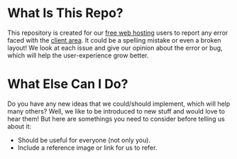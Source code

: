 # What Is This Repo?
This repository is created for our [free web hosting](https://pleasantfree.com/) users to report any error faced with the [client area](https://app.pleasantfree.com/). It could be a spelling mistake or even a broken layout! We look at each issue and give our opinion about the error or bug, which will help the user-experience grow better.

# What Else Can I Do?
Do you have any new ideas that we could/should implement, which will help many others? Well, we like to be introduced to new stuff and would love to hear them! But here are somethings you need to consider before telling us about it:
- Should be useful for everyone (not only you).
- Include a reference image or link for us to refer.
